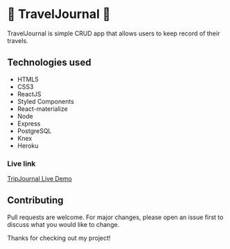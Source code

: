 # :mountain_railway: TravelJournal :notebook:


TravelJournal is simple CRUD app that allows users to keep record of their travels.


## Technologies used
* HTML5
* CSS3
* ReactJS
* Styled Components
* React-materialize
* Node
* Express
* PostgreSQL
* Knex
* Heroku
### Live link

[TripJournal Live Demo](https://my-travel-journal.herokuapp.com/)



## Contributing
Pull requests are welcome. For major changes, please open an issue first to discuss what you would like to change.

Thanks for checking out my project!
